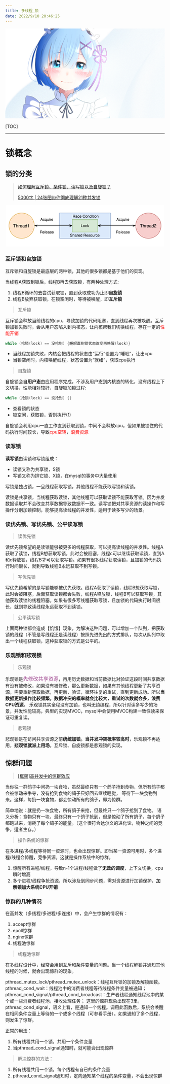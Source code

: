 ```yaml
---
title: 多线程_锁
date: 2022/9/10 20:46:25
---
```


![img](res/other/异世界蕾姆_1.png)

[TOC]

---

# 锁概念

## 锁的分类

> [如何理解互斥锁、条件锁、读写锁以及自旋锁？](https://www.zhihu.com/question/66733477/answer/1914795654)
>
> [5000字 | 24张图带你彻底理解21种并发锁](https://cloud.tencent.com/developer/article/1690909)

<center><img src="res/%E5%A4%9A%E7%BA%BF%E7%A8%8B_%E9%94%81/v2-cb3600216f64bfbc4cb26b58af952c57_720w.png" width=500/></center>



### **互斥锁和自旋锁**

互斥锁和自旋锁是最底层的两种锁，其他的很多锁都是基于他们的实现。

当线程A获取到锁后，线程B再去获取锁，有两种处理方式:

1. 线程B循环的去尝试获取锁，直到获取成功为止即**自旋锁**
2. 线程B放弃获取锁，在锁空闲时，等待被唤醒，即**互斥锁**

> 互斥锁

互斥锁会释放当前线程的cpu，导致加锁的代码阻塞，直到线程再次被唤醒。互斥锁加锁失败时，会从用户态陷入到内核态，让内核帮我们切换线程，存在一定的<font color=#FF0000>性能开销</font>

```java
while (抢锁(lock) == 没抢到) {睡眠直到锁状态改变再唤醒(lock)}
```

* 当线程加锁失败，内核会把线程的状态由“运行”设置为“睡眠”，让出cpu
* 当锁空闲时，内核唤醒线程，状态设置为“就绪”，获取cpu执行

> 自旋锁

自旋锁会自**用户态**由应用程序完成，不涉及用户态到内核态的转化，没有线程上下文切换，性能相对较好，自旋锁加锁过程:

```java
while (抢锁(lock) == 没抢到) {}
```

* 查看锁的状态
* 锁空闲，获取锁，否则执行(1)

自旋锁会利用cpu一直工作直到获取到锁，中间不会释放cpu，但如果被锁住的代码执行时间较长，导致<font color=#FF0000>cpu空转</font>，<font color=#FF0000>浪费资源</font>

### **读写锁**

**读写锁**由读锁和写锁组成：

* 读锁又称为共享锁，S锁
* 写锁又称为排它锁、X锁，在mysql的事务中大量使用

写锁是独占锁，一旦线程获取写锁，其他线程不能获取写锁和读锁。

读锁是共享锁，当线程获取读锁，其他线程可以获取读锁不能获取写锁。因为并发数据读取并不会改变共享数据导致数据不一致。读写锁把对共享资源的读操作和写操作分别加锁控制，能够提高读线程的并发性，适用于读多写少的场景。

### 读优先锁、写优先锁、公平读写锁

> 读优先锁

读优先锁希望的是读锁能够被更多的线程获取，可以提高读线程的并发性。线程A获取了读锁，线程B想获取写锁，此时会被阻塞，线程c可以继续获取读锁，直到A和c释放锁，线程B才可以获取写锁。如果有很多线程获取读锁，且加锁的代码执行时间很长，就到导致线程B永远获取不到写锁。

> 写优先锁

写优先锁希望的是写锁能够被优先获取。线程A获取了读锁，线程B想获取写锁，此时会被阻塞，后面获取读锁都会失败，线程A释放锁，线程B可以获取写锁，其他获取读锁的线程阻塞。如果有很多写线程获取写锁，且加锁的代码执行时间很长，就到导致读线程永远获取不到读锁。

> 公平读写锁

上面两种锁都会造成【饥饿】现象，为解决这种问题，可以增加一个队列，把获取锁的线程（不管是写线程还是读线程）按照先进先出的方式排队，每次从队列中取出一个线程获取锁，这种获取锁的方式是公平的。

### **乐观锁和悲观锁**

> 乐观锁

乐观锁是<font color=#9F4890 size=3>先修改共享资源</font>，再用历史数据和当前数据比对验证这段时间共享数据有没有被修改，如果没有被修改，那么更新数据，如果有其他线程更新了共享资源，需要重新获取数据，再更新，验证，循环往复的重试，直到更新成功。所以**当数据更新操作比较频繁，数据冲突的概率就会比较大，重试的次数就会多，浪费CPU资源**。
乐观锁其实全程没有加锁，也叫无锁编程，所以针对读多写少的场景，并发性能较高，典型的实现MVCC，mysql中会使用MVCC构建一致性读来保证可重复读。

> 悲观锁

悲观锁是在访问共享资源之前**统统加锁**。**当并发冲突概率较高时**，乐观锁不再适用，**悲观锁就派上用场**。互斥锁、自旋锁都是悲观锁的实现。

## 惊群问题

> [[框架]高并发中的惊群效应](https://blog.csdn.net/second60/article/details/81252106)

当你往一群鸽子中间扔一块食物，虽然最终只有一个鸽子抢到食物，但所有鸽子都会被惊动来争夺，没有抢到食物的鸽子只好回去继续睡觉， 等待下一块食物到来。这样，每扔一块食物，都会惊动所有的鸽子，即为惊群。 

简单地说：就是扔一块食物，所有鸽子来抢，但最终只一个鸽子抢到了食物。
语义分析：食物只有一块，最终只有一个鸽子抢到，但是惊动了所有鸽子，每个鸽子都跑过来，消耗了每个鸽子的能量。（这个很符合达尔文的进化论，物种之间的竞争，适者生存。）

> 操作系统的惊群

在多进程/多线程等待同一资源时，也会出现惊群。即当某一资源可用时，多个进程/线程会惊醒，竞争资源。这就是操作系统中的惊群。

1. 惊醒所有进程/线程，导致n-1个进程/线程做了**无效的调度**，上下文切换，cpu瞬时增高
2. 多个进程/线程争抢资源，所以涉及到同步问题，需对资源进行加锁保护，**加解锁加大系统CPU开销**

### 惊群的几种情况

在高并发（多线程/多进程/多连接）中，会产生惊群的情况有：

1. accept惊群
2. epoll惊群
3. nginx惊群
4. 线程池惊群

> 线程池惊群

在多线程设计中，经常会用到互斥和条件变量的问题。当一个线程解锁并通知其他线程的时候，就会出现惊群的现象。

pthread_mutex_lock/pthread_mutex_unlock：线程互斥锁的加锁及解锁函数。
pthread_cond_wait：线程池中的消费者线程等待线程条件变量被通知；
pthread_cond_signal/pthread_cond_broadcast：生产者线程通知线程池中的某个或一些消费者线程池，接收处理任务；
这里的惊群现象出现在3里，pthread_cond_signal，语义上看，是通知一个线程。调用此函数后，系统会唤醒在相同条件变量上等待的一个或多个线程（可参看手册）。如果通知了多个线程，则发生了惊群。

正常的用法：

1. 所有线程共用一个锁，共用一个条件变量
2. 当pthread_cond_signal通知时，就可能会出现惊群

> 解决惊群的方法：

1. 所有线程共用一个锁，每个线程有自已的条件变量
2. pthread_cond_signal通知时，定向通知某个线程的条件变量，不会出现惊群
